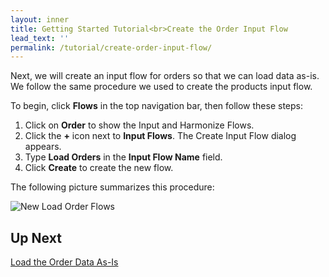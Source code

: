 ```yaml
---
layout: inner
title: Getting Started Tutorial<br>Create the Order Input Flow
lead_text: ''
permalink: /tutorial/create-order-input-flow/
---
```


Next, we will create an input flow for orders so that we can load data as-is. We follow the same procedure we used to create the products input flow.

To begin, click **Flows** in the top navigation bar, then follow these steps:

1. Click on **Order** to show the Input and Harmonize Flows.
1. Click the **+** icon next to **Input Flows**. The Create Input Flow dialog appears.
1. Type **Load Orders** in the **Input Flow Name** field.
1. Click **Create** to create the new flow.

The following picture summarizes this procedure:

![New Load Order Flows]({{site.baseurl}}/images/3x/create-order-input-flow/create-load-order-flow.png)

## Up Next

[Load the Order Data As-Is](../load-orders-as-is/)
